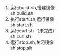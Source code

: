 1. 运行build.sh,搭建镜像  
 sh build.sh
2. 执行start.sh,运行镜像  
sh start.sh
3. 运行curl.sh （未完成）  
sh curl.sh  
4. 运行stop.sh,关闭镜像  
sh stop.sh
